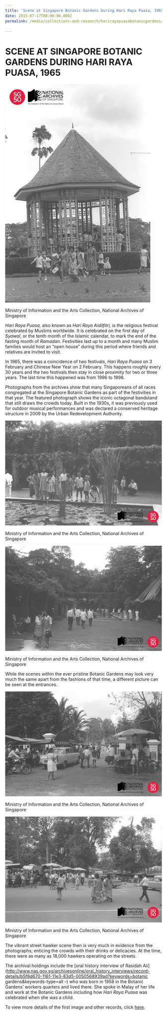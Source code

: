 ```yaml
---
title: 'Scene at Singapore Botanic Gardens During Hari Raya Puasa, 1965'
date: 2015-07-17T00:00:00.000Z
permalink: /media/collections-and-research/harirayapuasabotanicgardens/

---
```



<iframe id="pxcelframe" src="//t.sharethis.com/a/t_.htm?ver=0.345.16985&amp;cid=c010#rnd=1577955358692&amp;cid=c010&amp;dmn=www.nas.gov.sg&amp;tt=t.dhj&amp;dhjLcy=163&amp;lbl=pxcel&amp;flbl=pxcel&amp;ll=d&amp;ver=0.345.16985&amp;ell=d&amp;cck=__stid&amp;pn=%2Fblogs%2Farchivistpick%2Fhari-raya-puasa%2F&amp;qs=na&amp;rdn=www.nas.gov.sg&amp;rpn=%2Fblogs%2Farchivistpick%2F2015%2F07%2F&amp;rqs=na&amp;cc=SG&amp;cont=AS&amp;ipaddr=" style="display: none;"></iframe>

# SCENE AT SINGAPORE BOTANIC GARDENS DURING HARI RAYA PUASA, 1965

![Ministry of Information and the Arts Collection, National Archives of Singapore](/images/blogs/2015-07-17-l.jpg)

Ministry of Information and the Arts Collection, National Archives of Singapore

*Hari Raya Puasa,* also known as *Hari Raya Aidilfitri,* is the religious festival celebrated by Muslims worldwide. It is celebrated on the first day of *Syawal*, or the tenth month of the Islamic calendar, to mark the end of the fasting month of *Ramadan*. Festivities last up to a month and many Muslim families would host an “open house” during this period where friends and relatives are invited to visit.

In 1965, there was a coincidence of two festivals, *Hari Raya Puasa* on 3 February and Chinese New Year on 2 February. This happens roughly every 30 years and the two festivals then stay in close proximity for two or three years. The last time this happened was from 1996 to 1998.

Photographs from the archives show that many Singaporeans of all races congregated at the Singapore Botanic Gardens as part of the festivities in that year. The featured photograph shows the iconic octagonal bandstand that still draws the crowds today. Built in the 1930s, it was previously used for outdoor musical performances and was declared a conserved heritage structure in 2009 by the Urban Redevelopment Authority.

![Ministry of Information and the Arts Collection, National Archives of Singapore](/images/blogs/2015-07-17-l2.jpg)

Ministry of Information and the Arts Collection, National Archives of Singapore

![Ministry of Information and the Arts Collection, National Archives of Singapore](/images/blogs/2015-07-17-l3.jpg)

Ministry of Information and the Arts Collection, National Archives of Singapore

While the scenes within the ever pristine Botanic Gardens may look very much the same apart from the fashions of that time, a different picture  can be seen at the entrances.

![Ministry of Information and the Arts Collection, National Archives of Singapore](/images/blogs/2015-07-17-l4.jpg)

Ministry of Information and the Arts Collection, National Archives of Singapore

![Ministry of Information and the Arts Collection, National Archives of Singapore](/images/blogs/2015-07-17-l5.jpg)

Ministry of Information and the Arts Collection, National Archives of Singapore

The vibrant street hawker scene then is very much in evidence from the photographs; enticing the crowds with their drinks or delicacies. At the time, there were as many as 18,000 hawkers operating on the streets.

The archival holdings include the [oral history interview of Rasidah Ali](http://www.nas.gov.sg/archivesonline/oral_history_interviews/record-details/b5f8d670-1161-11e3-83d5-0050568939ad?keywords=botanic gardens&keywords-type=all –) who was born in 1958 in the Botanic Gardens’ workers quarters and lived there. She spoke in Malay of her life and work at the Botanic Gardens including how *Hari Raya Puasa* was celebrated when she was a child.

To view more details of the first image and other records, click [here](http://www.nas.gov.sg/archivesonline/photographs/record-details/2cc22594-1162-11e3-83d5-0050568939ad).
